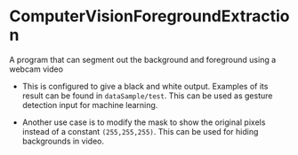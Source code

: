 # ComputerVisionForegroundExtraction
A program that can segment out the background and foreground using a webcam video

* This is configured to give a black and white output. Examples of its result can be found in `dataSample/test`. This can be used as gesture detection input for machine learning.

* Another use case is to modify the mask to show the original pixels instead of a constant `(255,255,255)`. This can be used for hiding backgrounds in video.
